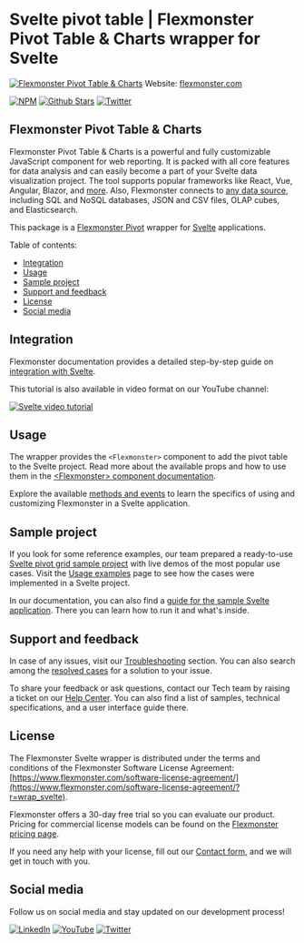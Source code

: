 # Svelte pivot table | Flexmonster Pivot Table & Charts wrapper for Svelte
[![Flexmonster Pivot Table & Charts](https://cdn.flexmonster.com/readmes/svelte.png)](https://www.flexmonster.com?r=wrap_svelte)
Website: [flexmonster.com](https://www.flexmonster.com?r=wrap_svelte)

[![NPM](https://img.shields.io/npm/v/svelte-flexmonster)](https://www.npmjs.com/package/svelte-flexmonster)
[![Github Stars](https://img.shields.io/github/stars/flexmonster?style=social)](https://github.com/flexmonster) [![Twitter](https://img.shields.io/twitter/follow/Flexmonster?style=social)](https://twitter.com/Flexmonster)
 

## Flexmonster Pivot Table & Charts

Flexmonster Pivot Table & Charts is a powerful and fully customizable JavaScript component for web reporting. It is packed with all core features for data analysis and can easily become a part of your Svelte data visualization project. The tool supports popular frameworks like React, Vue, Angular, Blazor, and [more](https://www.flexmonster.com/doc/available-tutorials-integration?r=wrap_svelte). Also, Flexmonster connects to [any data source](https://www.flexmonster.com/doc/supported-data-sources?r=wrap_svelte), including SQL and NoSQL databases, JSON and CSV files, OLAP cubes, and Elasticsearch. 

This package is a [Flexmonster Pivot](https://www.flexmonster.com?r=wrap_svelte) wrapper for [Svelte](https://svelte.dev/) applications.

Table of contents:

* [Integration](#integration)
* [Usage](#usage)
* [Sample project](#sample-project)
* [Support and feedback](#support-and-feedback)
* [License](#license)
* [Social media](#social-media)

## Integration

Flexmonster documentation provides a detailed step-by-step guide on [іntegration with Svelte](https://www.flexmonster.com/doc/integration-with-svelte?r=wrap_svelte).

This tutorial is also available in video format on our YouTube channel:

[![Svelte video tutorial](https://static.flexmonster.com/uploads/2025/09/02182843/svelte_preview.png)](https://youtu.be/rLJ5cyOVwl4)

## Usage

The wrapper provides  the  `<Flexmonster>` component to add the pivot table to the Svelte project. Read more about the available props and how to use them in the [\<Flexmonster\> component documentation](https://www.flexmonster.com/doc/flexmonster-component-for-svelte?r=wrap_svelte).

Explore the available [methods and events](https://www.flexmonster.com/doc/using-methods-and-events-svelte?r=wrap_svelte) to learn the specifics of using and customizing Flexmonster in a Svelte application.

## Sample project

If you look for some reference examples, our team prepared a ready-to-use [Svelte pivot grid sample project](https://github.com/flexmonster/pivot-svelte) with live demos of the most popular use cases. Visit the [Usage examples](https://www.flexmonster.com/doc/usage-examples-svelte?r=wrap_svelte) page to see how the cases were implemented in a Svelte project.

In our documentation, you can also find a [guide for the sample Svelte application](https://www.flexmonster.com/doc/sample-svelte-project?r=wrap_svelte). There you can learn how to run it and what's inside.

## Support and feedback

In case of any issues, visit our [Troubleshooting](https://www.flexmonster.com/doc/typical-errors?r=wrap_svelte) section. You can also search among the [resolved cases](https://www.flexmonster.com/technical-support?r=wrap_svelte) for a solution to your issue.

To share your feedback or ask questions, contact our Tech team by raising a ticket on our [Help Center](https://www.flexmonster.com/help-center?r=wrap_svelte). You can also find a list of samples, technical specifications, and a user interface guide there.

## License

The Flexmonster Svelte wrapper is distributed under the terms and conditions of the Flexmonster Software License Agreement: [https://www.flexmonster.com/software-license-agreement/](https://www.flexmonster.com/software-license-agreement/?r=wrap_svelte).

Flexmonster offers a 30-day free trial so you can evaluate our product. Pricing for commercial license models can be found on the [Flexmonster pricing page](https://www.flexmonster.com/pivot-table-editions-and-pricing?/r=wrap_svelte).

If you need any help with your license, fill out our [Contact form](https://www.flexmonster.com/contact-our-team/?r=wrap_svelte), and we will get in touch with you.

## Social media

Follow us on social media and stay updated on our development process!

[![LinkedIn](https://img.shields.io/badge/LinkedIn-blue?style=for-the-badge&logo=linkedin&logoColor=white)](https://linkedin.com/company/flexmonster) [![YouTube](https://img.shields.io/badge/YouTube-red?style=for-the-badge&logo=youtube&logoColor=white)](https://youtube.com/user/FlexMonsterPivot) [![Twitter](https://img.shields.io/badge/Twitter-blue?style=for-the-badge&logo=twitter&logoColor=white)](https://twitter.com/flexmonster)
